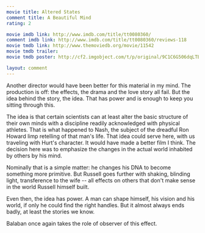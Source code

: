 ```yaml
---
movie title: Altered States
comment title: A Beautiful Mind
rating: 2

movie imdb link: http://www.imdb.com/title/tt0080360/
comment imdb link: http://www.imdb.com/title/tt0080360/reviews-118
movie tmdb link: http://www.themoviedb.org/movie/11542
movie tmdb trailer: 
movie tmdb poster: http://cf2.imgobject.com/t/p/original/9C1C6G506dqLTB7ibbIYcVf83ij.jpg

layout: comment
---
```


Another director would have been better for this material in my mind. The production is off: the effects, the drama and the love story all fail. But the idea behind the story, the idea. That has power and is enough to keep you sitting through this. 

The idea is that certain scientists can at least alter the basic structure of their own minds with a discipline readily acknowledged with physical athletes. That is what happened to Nash, the subject of the dreadful Ron Howard limp retelling of that man's life. That idea could serve here, with us traveling with Hurt's character. It would have made a better film I think. The decision here was to emphasize the changes in the actual world inhabited by others by his mind.

Nominally that is a simple matter: he changes his DNA to become something more primitive. But Russell goes further with shaking, blinding light, transference to the wife -- all effects on others that don't make sense in the world Russell himself built.

Even then, the idea has power. A man can shape himself, his vision and his world, if only he could find the right handles. But it almost always ends badly, at least the stories we know.

Balaban once again takes the role of observer of this effect.